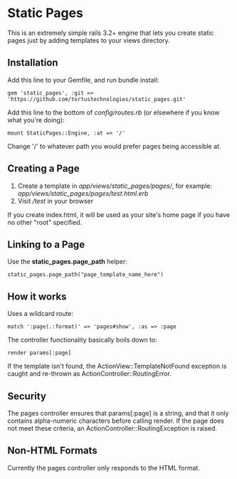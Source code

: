 Static Pages
============

This is an extremely simple rails 3.2+ engine that lets you create static
pages just by adding templates to your views directory.

Installation
------------

Add this line to your Gemfile, and run bundle install:

    gem 'static_pages', :git => 'https://github.com/tortustechnologies/static_pages.git'

Add this line to the bottom of *config/routes.rb* (or elsewhere if you know what you're
doing):

    mount StaticPages::Engine, :at => '/'

Change '/' to whatever path you would prefer pages being accessible at.

Creating a Page
---------------

1. Create a template in *app/views/static_pages/pages/*,
   for example: *app/views/static_pages/pages/test.html.erb*
2. Visit */test* in your browser

If you create index.html, it will be used as your site's home page if you have
no other "root" specified.

Linking to a Page
-----------------

Use the **static_pages.page_path** helper:

    static_pages.page_path("page_template_name_here")

How it works
------------

Uses a wildcard route:

    match ':page(.:format)' => 'pages#show', :as => :page

The controller functionality basically boils down to:

    render params[:page]

If the template isn't found, the ActionView::TemplateNotFound
exception is caught and re-thrown as ActionController::RoutingError.

Security
--------

The pages controller ensures that params[:page] is a string, and that it
only contains alpha-numeric characters before calling render. If the page
does not meet these criteria, an ActionController::RoutingException is raised.

Non-HTML Formats
----------------

Currently the pages controller only responds to the HTML format.
